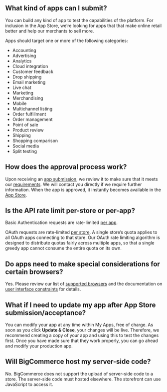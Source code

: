 ## <span class="jumptarget"> What kind of apps can I submit?</span>

You can build any kind of app to test the capabilities of the platform. For inclusion in the App Store, we’re looking for apps that that make online retail better and help our merchants to sell more.

Apps should target one or more of the following categories:

*   Accounting
*   Advertising
*   Analytics
*   Cloud integration
*   Customer feedback
*   Drop shipping
*   Email marketing
*   Live chat
*   Marketing
*   Merchandising
*   Mobile
*   Multichannel listing
*   Order fulfillment
*   Order management
*   Point of sale
*   Product review
*   Shipping
*   Shopping comparison
*   Social media
*   Split testing

## <span class="jumptarget"> How does the approval process work?</span>

Upon receiving an [app submission](/api#completing-reg), we review it to make sure that it meets our [requirements](/api#approval-requirements). We will contact you directly if we require further information. When the app is approved, it instantly becomes available in the [App Store](https://www.bigcommerce.com/apps/).

## <span class="jumptarget"> Is the API rate limit per-store or per-app?</span>

Basic Authentication requests are rate-limited [per app](/api/rate-limits/basic).

OAuth requests are rate-limited [per store](/api/rate-limits/oauth). A single store’s quota applies to all OAuth apps connecting to that store. Our OAuth rate limiting algorithm is designed to distribute quotas fairly across multiple apps, so that a single greedy app cannot consume the entire quota on its own.

## <span class="jumptarget"> Do apps need to make special considerations for certain browsers?</span>

Yes. Please review our list of [supported browsers](/api#browsers) and the documentation on [user interface constraints](/api#ui-constraints) for details.

## <span class="jumptarget"> What if I need to update my app after App Store submission/acceptance?</span>

You can modify your app at any time within My Apps, free of charge. As soon as you click **Update & Close**, your changes will be live. Therefore, we recommend creating a copy of your app and using this to test the changes first. Once you have made sure that they work properly, you can go ahead and modify your production app.

## <span class="jumptarget"> Will BigCommerce host my server-side code?</span>

No. BigCommerce does not support the upload of server-side code to a store. The server-side code must hosted elsewhere. The storefront can use JavaScript to access it.
